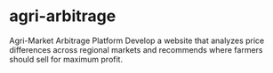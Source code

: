 # agri-arbitrage

Agri-Market Arbitrage Platform
Develop a website that analyzes price differences across regional markets and recommends where farmers should sell for maximum profit.


